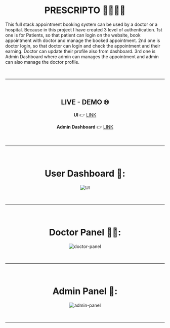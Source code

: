 <div align="center">
  
# PRESCRIPTO 👨‍⚕️🏥🤒
</div>

This full stack appointment booking system can be used by a doctor or a hospital. Because in this project I have created 3 level of authentication. 1st one is for Patients, so that patient can login on the website, book appointment with doctor and manage the booked appointment. 2nd one is doctor login, so that doctor can login and check the appointment and their earning. Doctor can update their profile also from dashboard. 3rd one is Admin Dashboard where admin can manages the appointment and admin can also manage the doctor profile.

<br/><hr/><br/>

<div align="center">

## LIVE - DEMO 🌐
  
**UI** 👉 [LINK](https://prescripto-frontend-iuq8.onrender.com/)

**Admin Dashboard** 👉 [LINK](https://prescripto-admin-s4nn.onrender.com/)
</div>

<br/><hr/><br/>

<div align="center">

# User Dashboard 👤:
![UI](https://github.com/Manju-Preethi/prescripto/issues/1#issue-3216764933)

<br /><hr /><br />

# Doctor Panel 🧑‍⚕️:
![doctor-panel](https://github.com/Manju-Preethi/prescripto/issues/2#issue-3216768765)

<br /><hr /><br />

# Admin Panel 🎯:
![admin-panel](https://github.com/Manju-Preethi/prescripto/issues/3#issue-3216770423)

</div>

<br /><hr /><br />




<br /><br />




